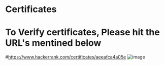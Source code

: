 # Certificates

# To Verify certificates, Please hit the URL's mentined below

#https://www.hackerrank.com/certificates/aeeafca4a05e
![image](https://user-images.githubusercontent.com/90131327/132284087-84fa7d1e-9c80-4e45-a419-f82362288686.png)
